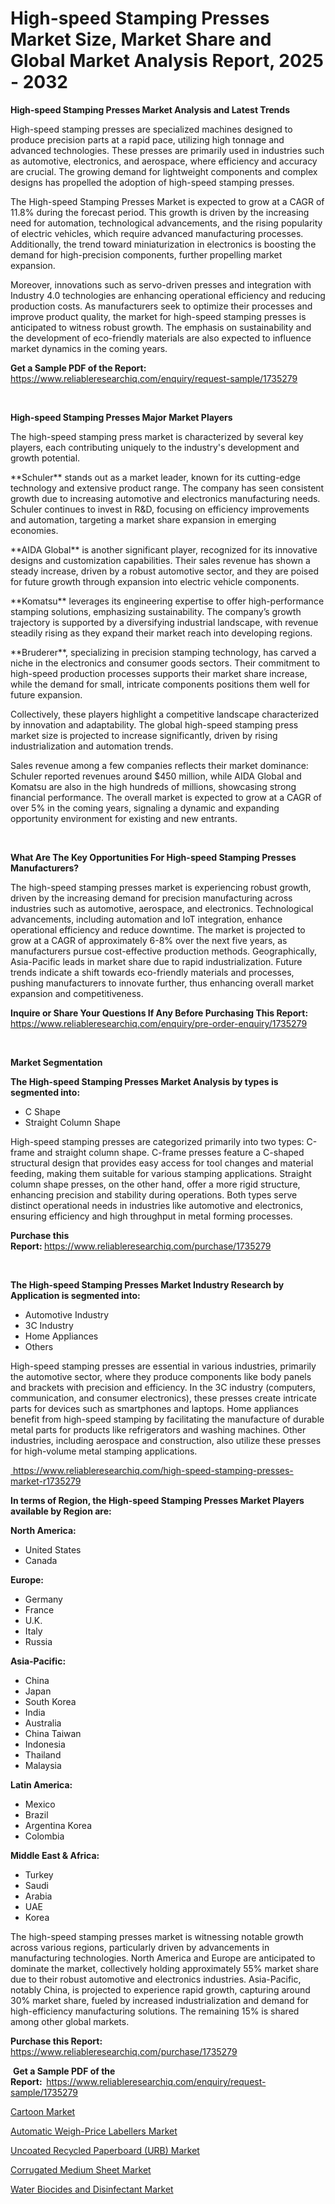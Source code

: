 <p><h1>High-speed Stamping Presses Market Size, Market Share and Global Market Analysis Report, 2025 - 2032</h1></p><p><strong>High-speed Stamping Presses Market Analysis and Latest Trends</strong></p>
<p><p>High-speed stamping presses are specialized machines designed to produce precision parts at a rapid pace, utilizing high tonnage and advanced technologies. These presses are primarily used in industries such as automotive, electronics, and aerospace, where efficiency and accuracy are crucial. The growing demand for lightweight components and complex designs has propelled the adoption of high-speed stamping presses.</p><p>The High-speed Stamping Presses Market is expected to grow at a CAGR of 11.8% during the forecast period. This growth is driven by the increasing need for automation, technological advancements, and the rising popularity of electric vehicles, which require advanced manufacturing processes. Additionally, the trend toward miniaturization in electronics is boosting the demand for high-precision components, further propelling market expansion.</p><p>Moreover, innovations such as servo-driven presses and integration with Industry 4.0 technologies are enhancing operational efficiency and reducing production costs. As manufacturers seek to optimize their processes and improve product quality, the market for high-speed stamping presses is anticipated to witness robust growth. The emphasis on sustainability and the development of eco-friendly materials are also expected to influence market dynamics in the coming years.</p></p>
<p><strong>Get a Sample PDF of the Report:&nbsp;</strong> <a href="https://www.reliableresearchiq.com/enquiry/request-sample/1735279?utm_campaign=103&utm_medium=2&utm_source=Github&utm_content=ia&utm_term=25032025&utm_id=high-speed-stamping-presses">https://www.reliableresearchiq.com/enquiry/request-sample/1735279</a></p>
<p>&nbsp;</p>
<p><strong>High-speed Stamping Presses Major Market Players</strong></p>
<p><p>The high-speed stamping press market is characterized by several key players, each contributing uniquely to the industry's development and growth potential. </p><p>**Schuler** stands out as a market leader, known for its cutting-edge technology and extensive product range. The company has seen consistent growth due to increasing automotive and electronics manufacturing needs. Schuler continues to invest in R&D, focusing on efficiency improvements and automation, targeting a market share expansion in emerging economies.</p><p>**AIDA Global** is another significant player, recognized for its innovative designs and customization capabilities. Their sales revenue has shown a steady increase, driven by a robust automotive sector, and they are poised for future growth through expansion into electric vehicle components. </p><p>**Komatsu** leverages its engineering expertise to offer high-performance stamping solutions, emphasizing sustainability. The company’s growth trajectory is supported by a diversifying industrial landscape, with revenue steadily rising as they expand their market reach into developing regions.</p><p>**Bruderer**, specializing in precision stamping technology, has carved a niche in the electronics and consumer goods sectors. Their commitment to high-speed production processes supports their market share increase, while the demand for small, intricate components positions them well for future expansion.</p><p>Collectively, these players highlight a competitive landscape characterized by innovation and adaptability. The global high-speed stamping press market size is projected to increase significantly, driven by rising industrialization and automation trends. </p><p>Sales revenue among a few companies reflects their market dominance: Schuler reported revenues around $450 million, while AIDA Global and Komatsu are also in the high hundreds of millions, showcasing strong financial performance. The overall market is expected to grow at a CAGR of over 5% in the coming years, signaling a dynamic and expanding opportunity environment for existing and new entrants.</p></p>
<p>&nbsp;</p>
<p><strong>What Are The Key Opportunities For High-speed Stamping Presses Manufacturers?</strong></p>
<p><p>The high-speed stamping presses market is experiencing robust growth, driven by the increasing demand for precision manufacturing across industries such as automotive, aerospace, and electronics. Technological advancements, including automation and IoT integration, enhance operational efficiency and reduce downtime. The market is projected to grow at a CAGR of approximately 6-8% over the next five years, as manufacturers pursue cost-effective production methods. Geographically, Asia-Pacific leads in market share due to rapid industrialization. Future trends indicate a shift towards eco-friendly materials and processes, pushing manufacturers to innovate further, thus enhancing overall market expansion and competitiveness.</p></p>
<p><strong>Inquire or Share Your Questions If Any Before Purchasing This Report:</strong> <a href="https://www.reliableresearchiq.com/enquiry/pre-order-enquiry/1735279?utm_campaign=103&utm_medium=2&utm_source=Github&utm_content=ia&utm_term=25032025&utm_id=high-speed-stamping-presses">https://www.reliableresearchiq.com/enquiry/pre-order-enquiry/1735279</a></p>
<p>&nbsp;</p>
<p><strong>Market Segmentation</strong></p>
<p><strong>The High-speed Stamping Presses Market Analysis by types is segmented into:</strong></p>
<p><ul><li>C Shape</li><li>Straight Column Shape</li></ul></p>
<p><p>High-speed stamping presses are categorized primarily into two types: C-frame and straight column shape. C-frame presses feature a C-shaped structural design that provides easy access for tool changes and material feeding, making them suitable for various stamping applications. Straight column shape presses, on the other hand, offer a more rigid structure, enhancing precision and stability during operations. Both types serve distinct operational needs in industries like automotive and electronics, ensuring efficiency and high throughput in metal forming processes.</p></p>
<p><strong>Purchase this Report:&nbsp;</strong><a href="https://www.reliableresearchiq.com/purchase/1735279?utm_campaign=103&utm_medium=2&utm_source=Github&utm_content=ia&utm_term=25032025&utm_id=high-speed-stamping-presses">https://www.reliableresearchiq.com/purchase/1735279</a></p>
<p>&nbsp;</p>
<p><strong>The High-speed Stamping Presses Market Industry Research by Application is segmented into:</strong></p>
<p><ul><li>Automotive Industry</li><li>3C Industry</li><li>Home Appliances</li><li>Others</li></ul></p>
<p><p>High-speed stamping presses are essential in various industries, primarily the automotive sector, where they produce components like body panels and brackets with precision and efficiency. In the 3C industry (computers, communication, and consumer electronics), these presses create intricate parts for devices such as smartphones and laptops. Home appliances benefit from high-speed stamping by facilitating the manufacture of durable metal parts for products like refrigerators and washing machines. Other industries, including aerospace and construction, also utilize these presses for high-volume metal stamping applications.</p></p>
<p><a href="https://www.reliableresearchiq.com/high-speed-stamping-presses-market-r1735279?utm_campaign=103&utm_medium=2&utm_source=Github&utm_content=ia&utm_term=25032025&utm_id=high-speed-stamping-presses">&nbsp;https://www.reliableresearchiq.com/high-speed-stamping-presses-market-r1735279</a></p>
<p><strong>In terms of Region, the High-speed Stamping Presses Market Players available by Region are:</strong></p>
<p>
    <p> <strong> North America: </strong>
        <ul>
            <li>United States</li>
            <li>Canada</li>
        </ul>
        </p> 
    <p> <strong> Europe: </strong>
        <ul>
            <li>Germany</li>
            <li>France</li>
            <li>U.K.</li>
            <li>Italy</li>
            <li>Russia</li>
        </ul>
        </p> 
    <p> <strong> Asia-Pacific: </strong>
        <ul>
            <li>China</li>
            <li>Japan</li>
            <li>South Korea</li>
            <li>India</li>
            <li>Australia</li>
            <li>China Taiwan</li>
            <li>Indonesia</li>
            <li>Thailand</li>
            <li>Malaysia</li>
        </ul>
        </p> 
    <p> <strong> Latin America: </strong>
        <ul>
            <li>Mexico</li>
            <li>Brazil</li>
            <li>Argentina Korea</li>
            <li>Colombia</li>
        </ul>
        </p> 
    <p> <strong> Middle East & Africa: </strong>
        <ul>
            <li>Turkey</li>
            <li>Saudi</li>
            <li>Arabia</li>
            <li>UAE</li>
            <li>Korea</li>
        </ul>
    </p>
    </p>
<p><p>The high-speed stamping presses market is witnessing notable growth across various regions, particularly driven by advancements in manufacturing technologies. North America and Europe are anticipated to dominate the market, collectively holding approximately 55% market share due to their robust automotive and electronics industries. Asia-Pacific, notably China, is projected to experience rapid growth, capturing around 30% market share, fueled by increased industrialization and demand for high-efficiency manufacturing solutions. The remaining 15% is shared among other global markets.</p></p>
<p><strong>Purchase this Report: </strong><a href="https://www.reliableresearchiq.com/purchase/1735279?utm_campaign=103&utm_medium=2&utm_source=Github&utm_content=ia&utm_term=25032025&utm_id=high-speed-stamping-presses">https://www.reliableresearchiq.com/purchase/1735279</a></p>
<p>&nbsp;<strong>Get a Sample PDF of the Report:&nbsp;&nbsp;</strong><a href="https://www.reliableresearchiq.com/enquiry/request-sample/1735279?utm_campaign=103&utm_medium=2&utm_source=Github&utm_content=ia&utm_term=25032025&utm_id=high-speed-stamping-presses">https://www.reliableresearchiq.com/enquiry/request-sample/1735279</a></p>
<p><strong></strong></p>
<p><p><a href="https://github.com/siriocooch4a/Market-Research-Report-List-1/blob/main/cartoon-market.md?utm_campaign=103&utm_medium=2&utm_source=Github&utm_content=ia&utm_term=25032025&utm_id=high-speed-stamping-presses">Cartoon Market</a></p><p><a href="https://github.com/sakuniniray98/Market-Research-Report-List-1/blob/main/automatic-weigh-price-labellers-market.md?utm_campaign=103&utm_medium=2&utm_source=Github&utm_content=ia&utm_term=25032025&utm_id=high-speed-stamping-presses">Automatic Weigh-Price Labellers Market</a></p><p><a href="https://github.com/pupekironim/Market-Research-Report-List-1/blob/main/uncoated-recycled-paperboard-urb-market.md?utm_campaign=103&utm_medium=2&utm_source=Github&utm_content=ia&utm_term=25032025&utm_id=high-speed-stamping-presses">Uncoated Recycled Paperboard (URB) Market</a></p><p><a href="https://github.com/yakobotege/Market-Research-Report-List-1/blob/main/corrugated-medium-sheet-market.md?utm_campaign=103&utm_medium=2&utm_source=Github&utm_content=ia&utm_term=25032025&utm_id=high-speed-stamping-presses">Corrugated Medium Sheet Market</a></p><p><a href="https://github.com/snakewaduddx/Market-Research-Report-List-1/blob/main/water-biocides-and-disinfectant-market.md?utm_campaign=103&utm_medium=2&utm_source=Github&utm_content=ia&utm_term=25032025&utm_id=high-speed-stamping-presses">Water Biocides and Disinfectant Market</a></p></p>